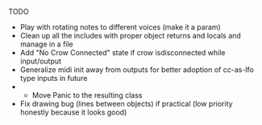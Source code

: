 TODO
- Play with rotating notes to different voices (make it a param)
- Clean up all the includes with proper object returns and locals and manage in a file
- Add "No Crow Connected" state if crow isdisconnected while input/output
- Generalize midi init away from outputs for better adoption of cc-as-lfo type inputs in future
- - Move Panic to the resulting class
- Fix drawing bug (lines between objects) if practical (low priority honestly because it looks good)
